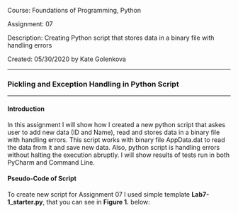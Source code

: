 Course:	Foundations of Programming, Python

Assignment:	07

Description:	Creating Python script that stores data in a binary file with handling errors

Created: 	05/30/2020 by Kate Golenkova

__________________________________________________________________________________________________________________________________________
### Pickling and Exception Handling in Python Script
__________________________________________________________________________________________________________________________________________

#### Introduction

In this assignment I will show how I created a new python script that askes user to add new data (ID and Name), read and stores data in a binary file with handling errors. This script works with binary file AppData.dat to read the data from it and save new data. Also, python script is handling errors without halting the execution abruptly. I will show results of tests run in both PyCharm and Command Line.

#### Pseudo-Code of Script

To create new script for Assignment 07 I used simple template **Lab7-1_starter.py**, that you can see in **Figure 1.** below:
